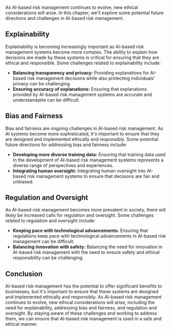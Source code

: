 
As AI-based risk management continues to evolve, new ethical considerations will arise. In this chapter, we'll explore some potential future directions and challenges in AI-based risk management.

Explainability
--------------

Explainability is becoming increasingly important as AI-based risk management systems become more complex. The ability to explain how decisions are made by these systems is critical for ensuring that they are ethical and responsible. Some challenges related to explainability include:

* **Balancing transparency and privacy:** Providing explanations for AI-based risk management decisions while also protecting individuals' privacy can be challenging.
* **Ensuring accuracy of explanations:** Ensuring that explanations provided by AI-based risk management systems are accurate and understandable can be difficult.

Bias and Fairness
-----------------

Bias and fairness are ongoing challenges in AI-based risk management. As AI systems become more sophisticated, it's important to ensure that they are designed and implemented ethically and responsibly. Some potential future directions for addressing bias and fairness include:

* **Developing more diverse training data:** Ensuring that training data used in the development of AI-based risk management systems represents a diverse range of perspectives and experiences.
* **Integrating human oversight:** Integrating human oversight into AI-based risk management systems to ensure that decisions are fair and unbiased.

Regulation and Oversight
------------------------

As AI-based risk management becomes more prevalent in society, there will likely be increased calls for regulation and oversight. Some challenges related to regulation and oversight include:

* **Keeping pace with technological advancements:** Ensuring that regulations keep pace with technological advancements in AI-based risk management can be difficult.
* **Balancing innovation with safety:** Balancing the need for innovation in AI-based risk management with the need to ensure safety and ethical responsibility can be challenging.

Conclusion
----------

AI-based risk management has the potential to offer significant benefits to businesses, but it's important to ensure that these systems are designed and implemented ethically and responsibly. As AI-based risk management continues to evolve, new ethical considerations will arise, including the need for explainability, addressing bias and fairness, and regulation and oversight. By staying aware of these challenges and working to address them, we can ensure that AI-based risk management is used in a safe and ethical manner.
